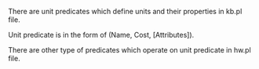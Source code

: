 There are unit predicates which define units and their properties in kb.pl file.

Unit predicate is in the form of (Name, Cost, [Attributes]).

There are other type of predicates which operate on unit predicate in hw.pl file.

